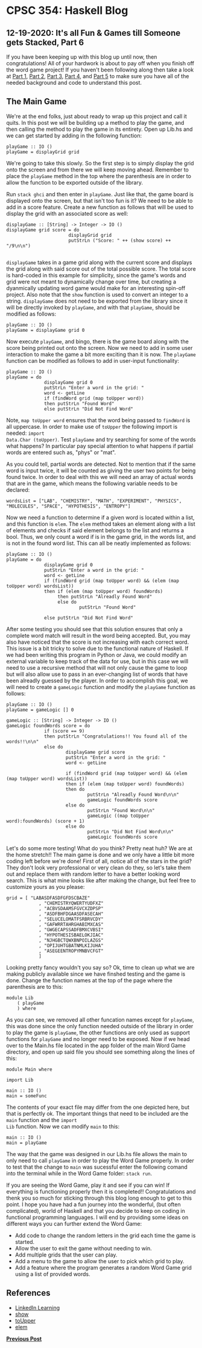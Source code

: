 # CPSC 354: Haskell Blog  

## 12-19-2020: It's all Fun & Games till Someone gets Stacked, Part 6

If you have been keeping up with this blog up until now, then congratulations! All of your hardwork is about to pay off when you finish off the word game project! If you haven't been following along then take a look at <a href="https://github.com/GaryZ700/Haskell_Blog/blob/master/blog4.md">Part 1</a>, <a href="https://github.com/GaryZ700/Haskell_Blog/blob/master/blog5.md">Part 2</a>, <a href="https://github.com/GaryZ700/Haskell_Blog/blob/master/blog6.md">Part 3</a>, <a href="https://github.com/GaryZ700/Haskell_Blog/blob/master/blog7.md">Part 4</a>, and <a href="https://github.com/GaryZ700/Haskell_Blog/blob/master/blog8.md">Part 5</a> to make sure you have all of the needed background and code to understand this post. 

## The Main Game

We're at the end folks, just about ready to wrap up this project and call it quits. In this post we will be building up a method to play the game, and then calling the method to play the game in its entirety. Open up Lib.hs and we can get started by adding in the following function: 
<pre><code>playGame :: IO ()
playGame = displayGrid grid</code></pre>
We're going to take this slowly. So the first step is to simply display the grid onto the screen and from there we will keep moving ahead. Remember to place the <code>playGame</code> method in the top where the parenthesis are in order to allow the function to be exported outside of the library. 

Run <code>stack ghci</code> and then enter in <code>playGame</code>. Just like that, the game board is displayed onto the screen, but that isn't too fun is it? We need to be able to add in a score feature. Create a new function as follows that will be used to display the grid with an associated score as well: 
<pre><code>displayGame :: [String] -> Integer -> IO ()
displayGame grid score = do 
                       displayGrid grid
                       putStrLn ("Score: " ++ (show score) ++ "/9\n\n")
                       </code></pre>
<code>displayGame</code> takes in a game grid along with the current score and displays the grid along with said score out of the total possible score. The total score is hard-coded in this example for simplicity, since the game's words and grid were not meant to dynamically change over time, but creating a dyanmically updating word game would make for an interesting spin-off project. Also note that the <code>show</code> function is used to convert an integer to a string. <code>displayGame</code> does not need to be exported from the library since it will be directly invoked by <code>playGame</code>, and with that <code>playGame</code>, should be modified as follows: 
<pre><code>playGame :: IO ()
playGame = displayGame grid 0
</code></pre>

Now execute <code>playGame</code>, and bingo, there is the game board along with the score being printed out onto the screen. Now we need to add in some user interaction to make the game a bit more exciting than it is now. The <code>playGame</code> function can be modified as follows to add in user-input functionality:
<pre><code>playGame :: IO ()
playGame = do
              displayGame grid 0
              putStrLn "Enter a word in the grid: "
              word <- getLine
              if (findWord grid (map toUpper word))
              then putStrLn "Found Word"
              else putStrLn "Did Not Find Word"
</code></pre>

Note, <code>map toUpper word</code> ensures that the word being passed to <code>findWord</code> is all uppercase. In order to make use of <code>toUpper</code> the following import is needed: <code>import Data.Char (toUpper)</code>. Test <code>playGame</code> and try searching for some of the words what happens? In particular pay special attention to what happens if partial words are entered such as, "phys" or "mat". 

As you could tell, partial words are detected. Not to mention that if the same word is input twice, it will be counted as giving the user two points for being found twice. In order to deal with this we will need an array of actual words that are in the game, which means the following variable needs to be declared: 
<pre><code>wordsList = ["LAB", "CHEMISTRY", "MATH", "EXPERIMENT", "PHYSICS", "MOLECULES", "SPACE", "HYPOTHESIS", "ENTROPY"]</code></pre>
Now we need a function to determine if a given word is located within a list, and this function is <code>elem</code>. The <code>elem</code> method takes an element along with a list of elements and checks if said element belongs to the list and returns a bool. Thus, we only count a word if is in the game grid, in the words list, and is not in the found word list. This can all be neatly implemented as follows: 
<pre><code>playGame :: IO ()
playGame = do
              displayGame grid 0
              putStrLn "Enter a word in the grid: "
              word <- getLine
              if (findWord grid (map toUpper word) && (elem (map toUpper word) wordsList))
              then if (elem (map toUpper word) foundWords)
                   then putStrLn "Alreadly Found Word"
                   else do
                           putStrLn "Found Word"
                           
              else putStrLn "Did Not Find Word"
</code></pre>
After some testing you should see that this solution ensures that only a complete word match will result in the word being accepted. But, you may also have noticed that the score is not increasing with each correct word. This issue is a bit tricky to solve due to the functional nature of Haskell. If we had been writing this program in Python or Java, we could modify an external variable to keep track of the data for use, but in this case we will need to use a recursive method that will not only cause the game to loop but will also allow use to pass in an ever-changing list of words that have been alreadly guessed by the player. In order to accomplish this goal, we will need to create a <code>gameLogic</code> function and modify the <code>playGame</code> function as follows: 
<pre><code>playGame :: IO ()
playGame = gameLogic [] 0

gameLogic :: [String] -> Integer -> IO ()
gameLogic foundWords score = do
              if (score == 9)
              then putStrLn "Congratulations!! You found all of the words!!\n\n"
              else do
                      displayGame grid score
                      putStrLn "Enter a word in the grid: "
                      word <- getLine

                      if (findWord grid (map toUpper word) && (elem (map toUpper word) wordsList))
                      then if (elem (map toUpper word) foundWords)
                      then do
                              putStrLn "Alreadly Found Word\n\n"
                              gameLogic foundWords score
                      else do
                              putStrLn "Found Word\n\n"
                              gameLogic ((map toUpper word):foundWords) (score + 1)
                      else do
                              putStrLn "Did Not Find Word\n\n"
                              gameLogic foundWords score
</code></pre>

Let's do some more testing! What do you think? Pretty neat huh? We are at the home stretch!! The main game is done and we only have a little bit more coding left before we're done! First of all, notice all of the stars in the grid? They don't look very professional or very clean do they, so let's take them out and replace them with random letter to have a better looking word search. This is what mine looks like after making the change, but feel free to customize yours as you please: 
<pre><code>grid = [ "LABASDFASDFGFDSCBAZE"
            , "CHEMISTRYQWERTYUDFXZ"
            , "ACBVSDAAMSFGVCXZDPSP"
            , "ASDFBHFDGAASDFASECAH"
            , "SELUCELOMATFSRBRVCDY"
            , "GAFWRRTAHRGHABIMXCAS"
            , "GWGECAPSSADFBMXCVBSI"
            , "HYPOTHESISBAELOKJIAC"
            , "NJHGBCTQWXBNPOILAZGS"
            , "OPIJUHTGBATNMLKIJUHA"
            , "ASEGEENTROPYMNBVCFGT"
            ]
</code></pre>
Looking pretty fancy wouldn't you say so? Ok, time to clean up what we are making publicly available since we have finshed testing and the game is done. Change the function names at the top of the page where the parenthesis are to this:
<pre><code>module Lib
    ( playGame
    ) where
</code></pre>
As you can see, we removed all other funcation names except for <code>playGame</code>, this was done since the only function needed outside of the library in order to play the game is <code>playGame</code>, the other functions are only used as support functions for <code>playGame</code> and no longer need to be exposed. Now if we head over to the Main.hs file located in the app folder of the main Word Game directory, and open up said file you should see something along the lines of this: 
<pre><code>module Main where

import Lib

main :: IO ()
main = someFunc
</code></pre>
The contents of your exact file may differ from the one depicted here, but that is perfectly ok. The important things that need to be included are the <code>main</code> function and the <code>import Lib</code> function. Now we can modify <code>main</code> to this: 
<pre><code>main :: IO ()
main = playGame
</code></pre>

The way that the game was designed in our Lib.hs file allows the main to only need to call <code>playGame</code> in order to play the Word Game properly. In order to test that the change to <code>main</code> was sucessful enter the following comand into the terminal while in the Word Game folder: <code>stack run</code>. 

If you are seeing the Word Game, play it and see if you can win! If everything is functioning properly then it is completed!! Congratulations and thenk you so much for sticking through this blog long enough to get to this point. I hope  you have had a fun journey into the wonderful, (but often complicated), world of Haskell and that you decide to keep on coding in functional programming languages. I will end by providing some ideas on different ways you can further extend the Word Game: 
<ul>
    <li>Add code to change the random letters in the grid each time the game is started.</li>
    <li>Allow the user to exit the game without needing to win.</li>
    <li>Add multiple grids that the user can play.</li>
    <li>Add a menu to the game to allow the user to pick which grid to play.</li>
    <li>Add a feature where the program generates a random Word Game grid using a list of provided words.</li>
</ul>

## References 
<ul>
    <li><a href="https://www.linkedin.com/learning/learning-haskell-programming/the-course-overview?u=2195556">LinkedIn Learning</a></li>
    <li><a href="https://stackoverflow.com/questions/2784271/haskell-converting-int-to-string">show</a></li>
    <li><a href="https://stackoverflow.com/questions/22235906/ghci-error-not-in-scope-isupper">toUpper</a></li>
    <li><a href="http://zvon.org/other/haskell/Outputprelude/elem_f.html">elem</a></li>
</ul>

<b><a href="https://github.com/GaryZ700/Haskell_Blog/blob/master/blog8.md">Previous Post</a></b>
